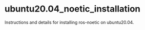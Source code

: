 # ubuntu20.04_noetic_installation
Instructions and details for installing ros-noetic on ubuntu20.04.
